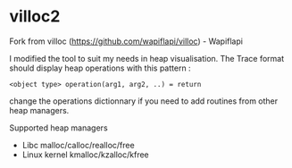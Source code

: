 # villoc2
Fork from villoc (https://github.com/wapiflapi/villoc) - Wapiflapi

I modified the tool to suit my needs in heap visualisation. The Trace format should display heap operations with this pattern :
```
<object type> operation(arg1, arg2, ..) = return
```

change the operations dictionnary if you need to add routines from other heap managers.

Supported heap managers
- Libc malloc/calloc/realloc/free
- Linux kernel kmalloc/kzalloc/kfree

